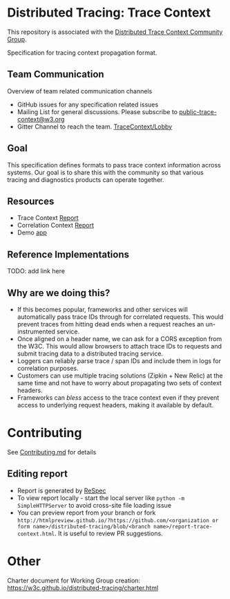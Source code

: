 # Distributed Tracing: Trace Context

This repository is associated with the [Distributed Trace Context Community Group](https://www.w3.org/community/trace-context/).

Specification for tracing context propagation format.

## Team Communication 

Overview of team related communication channels

* GitHub issues for any specification related issues
* Mailing List for general discussions. Please subscribe to [public-trace-context@w3.org](public-trace-context@w3.org)
* Gitter Channel to reach the team. [TraceContext/Lobby](https://gitter.im/TraceContext/Lobby)

## Goal

This specification defines formats to pass trace context information across systems. Our goal is 
to share this with the community so that various tracing and diagnostics products can operate 
together.

## Resources

- Trace Context [Report](https://w3c.github.io/distributed-tracing/report-trace-context.html)
- Correlation Context [Report](https://w3c.github.io/distributed-tracing/report-correlation-context.html)
- Demo [app](https://w3c.github.io/distributed-tracing/try-it.html)

## Reference Implementations

TODO: add link here

## Why are we doing this?

* If this becomes popular, frameworks and other services will automatically pass trace IDs 
through for correlated requests. This would prevent traces from hitting dead ends when a request 
reaches an un-instrumented service.
* Once aligned on a header name, we can ask for a CORS exception from the W3C. This would allow 
browsers to attach trace IDs to requests and submit tracing data to a distributed tracing service.
* Loggers can reliably parse trace / span IDs and include them in logs for correlation purposes.
* Customers can use multiple tracing solutions (Zipkin + New Relic) at the same time and not have
 to worry about propagating two sets of context headers.
* Frameworks can *bless* access to the trace context even if they prevent access to underlying 
request headers, making it available by default.

# Contributing

See [Contributing.md](CONTRIBUTING.md) for details

## Editing report

- Report is generated by [ReSpec](https://github.com/w3c/respec/wiki)
- To view report locally - start the local server like `python -m SimpleHTTPServer` to avoid cross-site file loading issue
- You can preview report from your branch or fork `http://htmlpreview.github.io/?https://github.com/<organization or form name>/distributed-tracing/blob/<branch name>/report-trace-context.html`. It is useful to review PR suggestions.

# Other

Charter document for Working Group creation: https://w3c.github.io/distributed-tracing/charter.html
